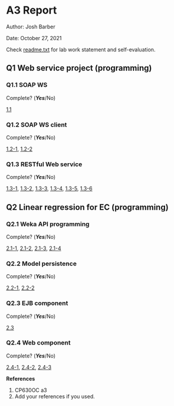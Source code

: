 # A3 Report

Author: Josh Barber

Date: October 27, 2021

Check [readme.txt](readme.txt) for lab work statement and self-evaluation.

## Q1 Web service project (programming)

### Q1.1 SOAP WS


Complete? (***Yes***/No)



[1.1](images/1.1.png)



### Q1.2 SOAP WS client


Complete? (***Yes***/No)



[1.2-1](images/1.2-1.png),
[1.2-2](images/1.2-2.png)



### Q1.3 RESTful Web service


Complete? (***Yes***/No)



[1.3-1](images/1.3-1.png),
[1.3-2](images/1.3-2.png),
[1.3-3](images/1.3-3.png),
[1.3-4](images/1.3-4.png),
[1.3-5](images/1.3-5.png),
[1.3-6](images/1.3-6.png)





## Q2 Linear regression for EC (programming)

### Q2.1 Weka API programming


Complete? (***Yes***/No)



[2.1-1](images/2.1-1.png),
[2.1-2](images/2.1-2.png),
[2.1-3](images/2.1-3.png),
[2.1-4](images/2.1-4.png)



### Q2.2 Model persistence


Complete? (***Yes***/No)



[2.2-1](images/2.2-1.png),
[2.2-2](images/2.2-2.png)



### Q2.3 EJB component


Complete? (***Yes***/No)



[2.3](images/2.3.png)



### Q2.4 Web component


Complete? (***Yes***/No)



[2.4-1](images/2.4-1.png),
[2.4-2](images/2.4-2.png),
[2.4-3](images/2.4-3.png)






**References**

1. CP630OC a3
2. Add your references if you used.
